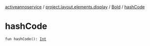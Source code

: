 [activeannoservice](../../index.md) / [project.layout.elements.display](../index.md) / [Bold](index.md) / [hashCode](./hash-code.md)

# hashCode

`fun hashCode(): `[`Int`](https://kotlinlang.org/api/latest/jvm/stdlib/kotlin/-int/index.html)